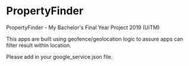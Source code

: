 # PropertyFinder
PropertyFinder - My Bachelor's Final Year Project 2019 (UiTM)

This apps are built using geofence/geolocation logic to assure apps can filter result within location.

Please add in your google_service.json file.
